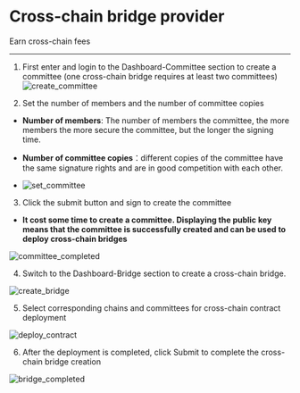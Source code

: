 # Cross-chain bridge provider

Earn cross-chain fees

---

1. First enter and login to the Dashboard-Committee section to create a committee (one cross-chain bridge requires at least two committees)
   ![create_committee](/img/testnet/create_committee.png)

2. Set the number of members and the number of committee copies

- **Number of members**: The number of members the committee, the more members the more secure the committee, but the longer the signing time.
- **Number of committee copies**：different copies of the committee have the same signature rights and are in good competition with each other.

- ![set_committee](/img/testnet/set_committee.png)

3. Click the submit button and sign to create the committee

- **It cost some time to create a committee. Displaying the public key means that the committee is successfully created and can be used to deploy cross-chain bridges**

![committee_completed](/img/testnet/committee_completed.png)

4. Switch to the Dashboard-Bridge section to create a cross-chain bridge.

![create_bridge](/img/testnet/create_bridge.png)

5. Select corresponding chains and committees for cross-chain contract deployment

![deploy_contract](/img/testnet/deploy_contract.png)

6. After the deployment is completed, click Submit to complete the cross-chain bridge creation

![bridge_completed](/img/testnet/bridge_completed.png)

